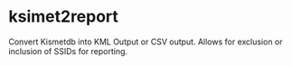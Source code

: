 # ksimet2report
Convert Kismetdb into KML Output or CSV output.  Allows for exclusion or inclusion of SSIDs for reporting.
